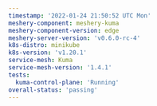 ```yaml
---
timestamp: '2022-01-24 21:50:52 UTC Mon'
meshery-component: meshery-kuma
meshery-component-version: edge
meshery-server-version: 'v0.6.0-rc-4'
k8s-distro: minikube
k8s-version: 'v1.20.1'
service-mesh: Kuma
service-mesh-version: '1.4.1'
tests:
  kuma-control-plane: 'Running'
overall-status: 'passing'
---
```

